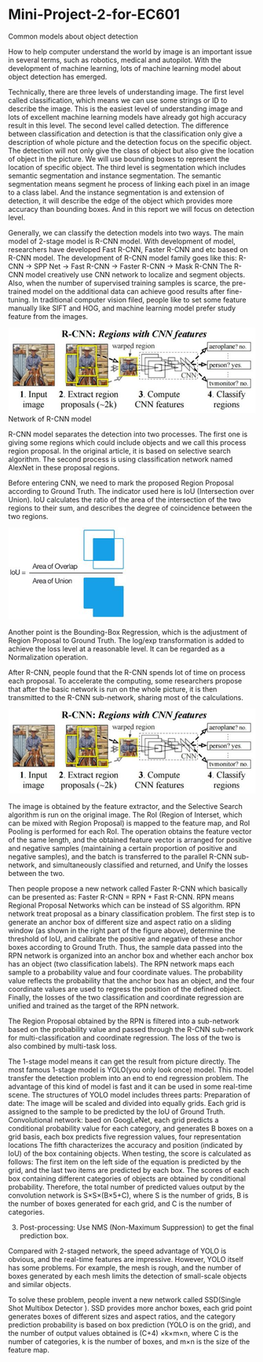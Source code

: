# Mini-Project-2-for-EC601
Common models about object detection

How to help computer understand the world by image is an important issue in several terms, such as robotics, medical and autopilot. With the development of machine learning, lots of machine learning model about object detection has emerged.

Technically, there are three levels of understanding image. The first level called classification, which means we can use some strings or ID to describe the image. This is the easiest level of understanding image and lots of excellent machine learning models have already got high accuracy result in this level. The second level called detection. The difference between classification and detection is that the classification only give a description of whole picture and the detection focus on the specific object. The detection will not only give the class of object but also give the location of object in the picture. We will use bounding boxes to represent the location of specific object. The third level is segmentation which includes semantic segmentation and instance segmentation. The semantic segmentation means segment he process of linking each pixel in an image to a class label. And the instance segmentation is and extension of detection, it will describe the edge of the object which provides more accuracy than bounding boxes. And in this report we will focus on detection level.

Generally, we can classify the detection models into two ways. The main model of 2-stage model is R-CNN model. With development of model, researchers have developed Fast R-CNN, Faster R-CNN and etc based on R-CNN model. The development of R-CNN model family goes like this:
R-CNN -> SPP Net -> Fast R-CNN -> Faster R-CNN -> Mask R-CNN
The R-CNN model creatively use CNN network to localize and segment objects. Also, when the number of supervised training samples is scarce, the pre-trained model on the additional data can achieve good results after fine-tuning. In traditional computer vision filed, people like to set some feature manually like SIFT and HOG, and machine learning model prefer study feature from the images. 

![image](https://github.com/HuShiyangchn/Mini-Project-2-for-EC601/blob/master/v2-ec320f9a52d0d5630be4a8fc9ea93c61_hd.jpg)
Network of R-CNN model

R-CNN model separates the detection into two processes. The first one is giving some regions which could include objects and we call this process region proposal. In the original article, it is based on selective search algorithm. The second process is using classification network named AlexNet in these proposal regions.

Before entering CNN, we need to mark the proposed Region Proposal according to Ground Truth. The indicator used here is IoU (Intersection over Union). IoU calculates the ratio of the area of the intersection of the two regions to their sum, and describes the degree of coincidence between the two regions.

![image](https://github.com/HuShiyangchn/Mini-Project-2-for-EC601/blob/master/v2-316f0ffd2d0b0fed3c206bd7616e9edd_hd.jpg)

Another point is the Bounding-Box Regression, which is the adjustment of Region Proposal to Ground Truth. The log/exp transformation is added to achieve the loss level at a reasonable level. It can be regarded as a Normalization operation.

After R-CNN, people found that the R-CNN spends lot of time on process each proposal. To accelerate the computing, some researchers propose that after the basic network is run on the whole picture, it is then transmitted to the R-CNN sub-network, sharing most of the calculations.

![image](https://github.com/HuShiyangchn/Mini-Project-2-for-EC601/blob/master/v2-ec320f9a52d0d5630be4a8fc9ea93c61_hd.jpg)

The image is obtained by the feature extractor, and the Selective Search algorithm is run on the original image. The RoI (Region of Interset, which can be mixed with Region Proposal) is mapped to the feature map, and RoI Pooling is performed for each RoI. The operation obtains the feature vector of the same length, and the obtained feature vector is arranged for positive and negative samples (maintaining a certain proportion of positive and negative samples), and the batch is transferred to the parallel R-CNN sub-network, and simultaneously classified and returned, and Unify the losses between the two.

Then people propose a new network called Faster R-CNN which basically can be presented as: Faster R-CNN = RPN + Fast R-CNN. RPN means Regional Proposal Networks which can be instead of SS algorithm. RPN network treat proposal as a binary classification problem. The first step is to generate an anchor box of different size and aspect ratio on a sliding window (as shown in the right part of the figure above), determine the threshold of IoU, and calibrate the positive and negative of these anchor boxes according to Ground Truth. Thus, the sample data passed into the RPN network is organized into an anchor box and whether each anchor box has an object (two classification labels). The RPN network maps each sample to a probability value and four coordinate values. The probability value reflects the probability that the anchor box has an object, and the four coordinate values are used to regress the position of the defined object. Finally, the losses of the two classification and coordinate regression are unified and trained as the target of the RPN network.

The Region Proposal obtained by the RPN is filtered into a sub-network based on the probability value and passed through the R-CNN sub-network for multi-classification and coordinate regression. The loss of the two is also combined by multi-task loss.

The 1-stage model means it can get the result from picture directly. The most famous 1-stage model is YOLO(you only look once) model. This model transfer the detection problem into an end to end regression problem. The advantage of this kind of model is fast and it can be used in some real-time scene.  The structures of YOLO model includes threes parts:
Preparation of date: The image will be scaled and divided into equally grids. Each grid is assigned to the sample to be predicted by the IoU of Ground Truth.
Convolutional network: baed on GoogLeNet, each grid predicts a conditional probability value for each category, and generates B boxes on a grid basis, each box predicts five regression values, four representation locations The fifth characterizes the accuracy and position (indicated by IoU) of the box containing objects. When testing, the score is calculated as follows:
The first item on the left side of the equation is predicted by the grid, and the last two items are  predicted by each box. The scores of each box containing different categories of objects are obtained by conditional probability. Therefore, the total number of predicted values ​​output by the convolution network is S×S×(B×5+C), where S is the number of grids, B is the number of boxes generated for each grid, and C is the number of categories.

3. Post-processing: Use NMS (Non-Maximum Suppression) to get the final prediction box.

Compared with 2-staged network, the speed advantage of YOLO is obvious, and the real-time features are impressive. However, YOLO itself has some problems. For example, the mesh is rough, and the number of boxes generated by each mesh limits the detection of small-scale objects and similar objects.

To solve these problem, people invent a new network called SSD(Single Shot Multibox Detector
). SSD provides more anchor boxes, each grid point generates boxes of different sizes and aspect ratios, and the category prediction probability is based on box prediction (YOLO is on the grid), and the number of output values ​​obtained is (C+4) ×k×m×n, where C is the number of categories, k is the number of boxes, and m×n is the size of the feature map.
